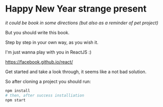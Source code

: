 # Happy New Year strange present
_it could be book in some directions (but also as a reminder of pet project)_

But you should write this book.

Step by step in your own way, as you wish it.

I'm just wanna play with you in ReactJS :)

https://facebook.github.io/react/

Get started and take a look through, it seems like a not bad solution.

So after cloning a project you should run:

```bash
npm install
# then, after success installiation
npm start
```
